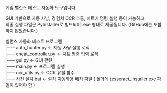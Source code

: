 게임 밸런스 테스트 자동화 도구입니다.  
  
GUI 기반으로 자동 사냥, 경험치 OCR 추출, 치트키 명령 실행 등이 가능하고  
최종 실행 파일은 PyInstaller로 빌드되어 .exe 형태로 제공됩니다. (GitHub에는 포함하지 않았습니다.)    
  
벨런스 자동화 테스트 프로그램  
├── auto_hunter.py  ← 자동 사냥 실행 로직  
├── cheat_controller.py  ← 치트 명령 입력 로직  
├── gui.py  ← GUI 관련  
├── main.py  ← 프로그램 실행  
├── ocr_utils.py  ← OCR 유틸 함수  
├── 사전 설치.bat ← 설치 자동화용 배치 파일 ( 폴더에 tesseract_installer.exe 파일이 있어야 함 )  
